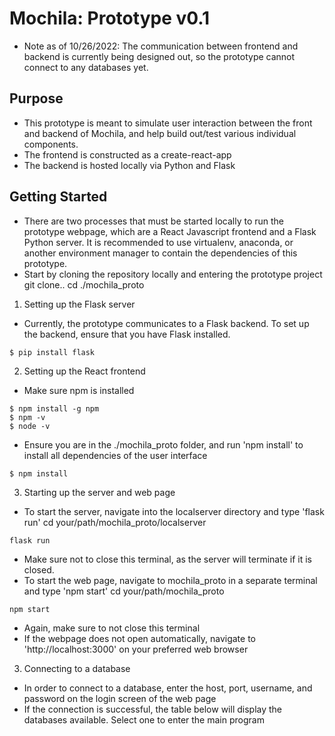 # Mochila: Prototype v0.1
- Note as of 10/26/2022: The communication between frontend and backend is currently being designed out, so the prototype cannot connect to any databases yet.
## Purpose
- This prototype is meant to simulate user interaction between the front and backend of Mochila, and help build out/test various individual components.
- The frontend is constructed as a create-react-app
- The backend is hosted locally via Python and Flask
## Getting Started
- There are two processes that must be started locally to run the prototype webpage, which are a React Javascript frontend and a Flask Python server. It is recommended to use virtualenv, anaconda, or another environment manager to contain the dependencies of this prototype.
- Start by cloning the repository locally and entering the prototype project
git clone..
cd ./mochila_proto

1. Setting up the Flask server
- Currently, the prototype communicates to a Flask backend. To set up the backend, ensure that you have Flask installed.
```console
$ pip install flask
```

2. Setting up the React frontend
- Make sure npm is installed
```console
$ npm install -g npm
$ npm -v
$ node -v
```
- Ensure you are in the ./mochila_proto folder, and run 'npm install' to install all dependencies of the user interface
```console
$ npm install
```
3. Starting up the server and web page
- To start the server, navigate into the localserver directory and type 'flask run'
cd your/path/mochila_proto/localserver
```console
flask run
```
- Make sure not to close this terminal, as the server will terminate if it is closed.
- To start the web page, navigate to mochila_proto in a separate terminal and type 'npm start'
cd your/path/mochila_proto
```console
npm start
```
- Again, make sure to not close this terminal
- If the webpage does not open automatically, navigate to 'http://localhost:3000' on your preferred web browser

3. Connecting to a database
- In order to connect to a database, enter the host, port, username, and password on the login screen of the web page
- If the connection is successful, the table below will display the databases available. Select one to enter the main program